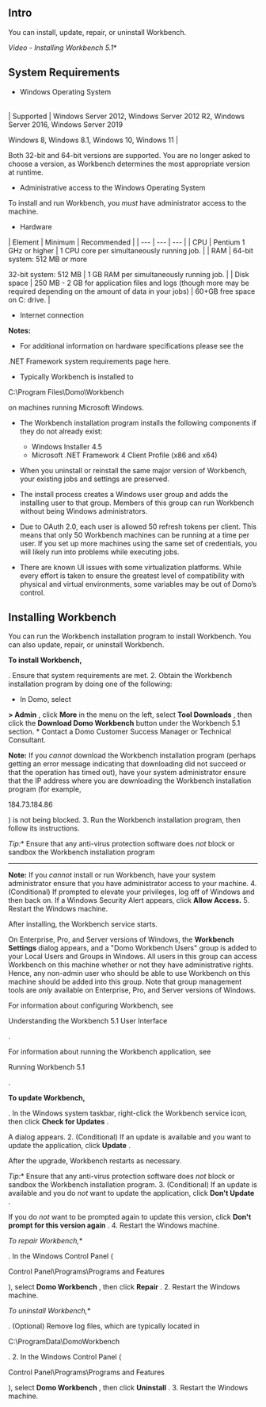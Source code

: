 

Intro
-------

You can install, update, repair, or uninstall Workbench.

*Video - Installing Workbench 5.1**

System Requirements
---------------------


* Windows Operating System


|  |  |
| --- | --- |
|
 Supported
  |
 Windows Server 2012, Windows Server 2012 R2, Windows Server 2016, Windows Server 2019


 Windows 8, Windows 8.1, Windows 10, Windows 11
  |


 Both 32-bit and 64-bit versions are supported. You are no longer asked to choose a version, as Workbench determines the most appropriate version at runtime.
* Administrative access to the Windows Operating System


 To install and run Workbench, you
 *must*
 have administrator access to the machine.


* Hardware


|
 Element
  |
 Minimum
  |
 Recommended
  |
| --- | --- | --- |
|
 CPU
  |
 Pentium 1 GHz or higher
  |
 1 CPU core per simultaneously running job.
  |
|
 RAM
  |
 64-bit system: 512 MB or more


 32-bit system: 512 MB
  |
 1 GB RAM per simultaneously running job.
  |
|
 Disk space
  |
 250 MB - 2 GB for application files and logs (though more may be required depending on the amount of data in your jobs)
  |
 60+GB free space on C: drive.
  |
* Internet connection


**Notes:**


* For additional information on hardware specifications please see the

.NET Framework system requirements page here.
* Typically Workbench is installed to

C:\Program Files\Domo\Workbench

on machines running Microsoft Windows.
* The Workbench installation program installs the following components if they do not already exist:


	+ Windows Installer 4.5
	+ Microsoft .NET Framework 4 Client Profile (x86 and x64)
* When you uninstall or reinstall the same major version of Workbench, your existing jobs and settings are preserved.
* The install process creates a Windows user group and adds the installing user to that group. Members of this group can run Workbench without being Windows administrators.
* Due to OAuth 2.0, each user is allowed 50 refresh tokens per client. This means that only 50 Workbench machines can be running at a time per user. If you set up more machines using the same set of credentials, you will likely run into problems while executing jobs.
* There are known UI issues with some virtualization platforms. While every effort is taken to ensure the greatest level of compatibility with physical and virtual environments, some variables may be out of Domo’s control.

Installing Workbench
----------------------

You can run the Workbench installation program to install Workbench. You can also update, repair, or uninstall Workbench.


**To install Workbench,**

. Ensure that system requirements are met.
2. Obtain the Workbench installation program by doing one of the following:

* In Domo, select

**> Admin**
	 , click
	 **More**
	 in the menu on the left, select
	 **Tool Downloads**
	 , then click the
	 **Download Domo Workbench**
	 button under the Workbench 5.1 section.
	* Contact a Domo Customer Success Manager or Technical Consultant.

**Note:**
	 If you
	 *cannot*
	 download the Workbench installation program (perhaps getting an error message indicating that downloading did not succeed or that the operation has timed out), have your system administrator ensure that the IP address where you are downloading the Workbench installation program (for example,

 184.73.184.86

 ) is not being blocked.
3. Run the Workbench installation program, then follow its instructions.

*Tip:**
 Ensure that any anti-virus protection software does
 *not*
 block or sandbox the Workbench installation program


---


**Note:**
 If you
 *cannot*
 install or run Workbench, have your system administrator ensure that you have administrator access to your machine.
4. (Conditional) If prompted to elevate your privileges, log off of Windows and then back on. If a Windows Security Alert appears, click
 **Allow Access.**
5. Restart the Windows machine.

After installing, the Workbench service starts.


 On Enterprise, Pro, and Server versions of Windows, the
 **Workbench Settings**
 dialog appears, and a "Domo Workbench Users" group is added to your Local Users and Groups in Windows. All users in this group can access Workbench on this machine whether or not they have administrative rights. Hence, any non-admin user who should be able to use Workbench on this machine should be added into this group. Note that group management tools are
 *only*
 available on Enterprise, Pro, and Server versions of Windows.

For information about configuring Workbench, see

Understanding the Workbench 5.1 User Interface

.


 For information about running the Workbench application, see

Running Workbench 5.1

.


**To update Workbench,**

. In the Windows system taskbar, right-click the Workbench service icon, then click
 **Check for Updates**
 .


 A dialog appears.
2. (Conditional) If an update is available and you want to update the application, click
 **Update**
 .


 After the upgrade, Workbench restarts as necessary.

*Tip:**
 Ensure that any anti-virus protection software does
 *not*
 block or sandbox the Workbench installation program.
3. (Conditional) If an update is available and you do
 *not*
 want to update the application, click
 **Don't Update**
 .


 If you do
 *not*
 want to be prompted again to update this version, click
 **Don't prompt for this version again**
 .
4. Restart the Windows machine.

*To repair Workbench,**

. In the Windows Control Panel (

Control Panel\Programs\Programs and Features

), select
 **Domo Workbench**
 , then click
 **Repair**
 .
2. Restart the Windows machine.

*To uninstall Workbench,**

. (Optional) Remove log files, which are typically located in

C:\ProgramData\DomoWorkbench

.
2. In the Windows Control Panel (

Control Panel\Programs\Programs and Features

), select
 **Domo Workbench**
 , then click
 **Uninstall**
 .
3. Restart the Windows machine.


